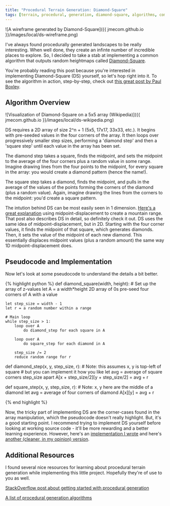```yaml
---
title: "Procedural Terrain Generation: Diamond-Square"
tags: [terrain, procedural, generation, diamond-square, algorithms, computer graphics]
---
```


![A wireframe generated by Diamond-Square]({{ jmecom.github.io }}/images/local/ds-wireframe.png)

I've always found procedurally generated landscapes to be really interesting. When well done,
they create an infinte number of incredible places to explore. So, I decided to take a stab at
implementing a common algorithm that outputs random heightmaps called [Diamond-Square](https://en.wikipedia.org/wiki/Diamond-square_algorithm).

You're probably reading this post because you're interested in implementing Diamond-Square (DS) yourself,
so let's hop right into it. To see the algorithm in action, step-by-step, check out [this great post by Paul Boxley](http://www.paulboxley.com/blog/2011/03/terrain-generation-mark-one). 

## Algorithm Overview
![Visualization of Diamond-Square on a 5x5 array (Wikipedia)]({{ jmecom.github.io }}/images/local/ds-wikipedia.png)

DS requires a 2D array of size 2^n + 1 (5x5, 17x17, 33x33, etc.). It begins with pre-seeded values in the four corners of the array. It then loops over progressively smaller step sizes, performing a 'diamond step' and then a 'square step' until each value in the array has been set. 

The diamond step takes a square, finds the midpoint, and sets the midpoint to the average of the four corners plus a random value in some range. Imagine drawing lines from the four points to the midpoint, for every square in the array: you would create a diamond pattern (hence the name!).

The square step takes a diamond, finds the midpoint, and pulls in the average of the values of the points forming the corners of the diamond (plus a random value). Again, imagine drawing the lines from the corners to the midpoint: you'd create a square pattern.  

The intution behind DS can be most easily seen in 1 dimension. [Here's a great explanation](http://www.gameprogrammer.com/fractal.html#midpoint) using midpoint-displacement to create a mountain range. That post also describes DS in detail, so definitely check it out. DS uses the same idea of midpoint-displacement, but in 2D. Starting with the four corner values, it finds the midpoint of that square, which generates diamonds. Then, it sets the value of the midpoint of each new diamond. This essentially displaces midpoint values (plus a random amount) the same way 1D midpoint-displacement does. 

## Pseudocode and Implementation
Now let's look at some pseudocode to understand the details a bit better.

{% highlight python %}
def diamond_square(width, height):
	# Set up the array of z-values
	let A = a width*height 2D array of 0s
	pre-seed four corners of A with a value

	let step_size = width - 1
	let r = a random number within a range

	# Main loop
	while step_size > 1:
		loop over A
			do diamond_step for each square in A 

		loop over A
			do square_step for each diamond in A

		step_size /= 2
		reduce random range for r

def diamond_step(x, y, step_size, r):
	# Note: this assumes x, y is top-left of square
	#       but you can implement it how you like
	let avg = average of square corners step_size apart
	A[x + step_size/2][y + step_size/2] = avg + r

def square_step(x, y, step_size, r):
	# Note: x, y here are the middle of a diamond
	let avg = average of four corners of diamond 
	A[x][y] = avg + r

{% end highlight %}

Now, the tricky part of implementing DS are the corner-cases found in the array manipulation, which
the pseudocode doesn't really highlight. But, it's a good starting point. I recommend trying to implement DS yourself before looking at working source code - it'll be more rewarding and a better learning experience. However, here's an [implementation I wrote](https://github.com/jmecom/procedural-landscapes) and here's [another (cleaner, in my opinion) version](http://www.bluh.org/code-the-diamond-square-algorithm/).

## Additional Resources
I found several nice resources for learning about procedural terrain generation while implementing this little project. Hopefully they're of use to you as well.

[StackOverflow post about getting started with procedural generation](http://stackoverflow.com/questions/155069/how-does-one-get-started-with-procedural-generation)

[A list of procedural generation algorithms](http://pcg.wikidot.com/category-pcg-algorithms)
